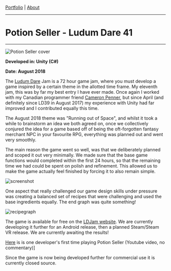 [Portfolio](index.md) | [About](about.md)

____

# Potion Seller - Ludum Dare 41

____

![Potion Seller cover](https://cdn.discordapp.com/attachments/385469825750663169/486203389336616972/Portfolio_ps.png)

**Developed in: Unity (C#)**

**Date: August 2018**

The [Ludum Dare](ludum.md) Jam is a 72 hour game jam, where you must develop a game inspired by a certain theme in the allotted time frame. My eleventh jam, this was by far my best entry I have ever made. Once again I worked with my Canadian programmer friend [Cameron Penner](), but since April (and definitely since LD39 in August 2017) my experience with Unity had far improved and I contributed equally this time.

The August 2018 theme was "Running out of Space", and whilst it took a while to brainstorm an idea we both agreed on, once we collectively conjured the idea for a game based off of being the oft-forgotten fantasy merchant NPC in your favourite RPG, everything was planned out and went very smoothly.

The main reason the game went so well, was that we deliberately planned and scoped it out very minimally. We made sure that the base game functions would completed within the first 24 hours, so that the remaining time we had could be spent on polish and refinement. This allowed us to make the game actually feel finished by forcing it to also remain simple.

![screenshot](https://cdn.discordapp.com/attachments/385469825750663169/486203488959856662/screen2.png)

One aspect that really challenged our game design skills under pressure was creating a balanced set of recipes that were challenging and used the base ingredients equally. The end graph was quite something!

![recipegraph](https://cdn.discordapp.com/attachments/385469825750663169/486235366555123723/recipes_flowchart.png)

The game is available for free on the [LDJam website](https://ldjam.com/events/ludum-dare/42/potion-seller). We are currently developing it further for an Android release, then a planned Steam/Steam VR release. We are currently awaiting the results!

[Here](https://www.youtube.com/watch?v=dkmekQ-5qbA) is is one developer's first time playing Potion Seller (Youtube video, no commentary)]

Since the game is now being developed further for commercial use it is currently closed source.
